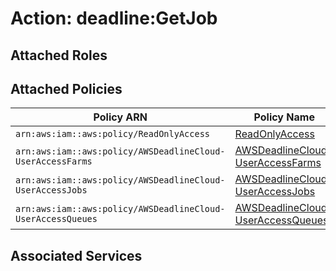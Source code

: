 # Action: deadline:GetJob

## Attached Roles

## Attached Policies

| Policy ARN | Policy Name |
|------------|-------------|
| `arn:aws:iam::aws:policy/ReadOnlyAccess` | [ReadOnlyAccess](../policies.md#readonlyaccess) |
| `arn:aws:iam::aws:policy/AWSDeadlineCloud-UserAccessFarms` | [AWSDeadlineCloud-UserAccessFarms](../policies.md#awsdeadlinecloud-useraccessfarms) |
| `arn:aws:iam::aws:policy/AWSDeadlineCloud-UserAccessJobs` | [AWSDeadlineCloud-UserAccessJobs](../policies.md#awsdeadlinecloud-useraccessjobs) |
| `arn:aws:iam::aws:policy/AWSDeadlineCloud-UserAccessQueues` | [AWSDeadlineCloud-UserAccessQueues](../policies.md#awsdeadlinecloud-useraccessqueues) |

## Associated Services

